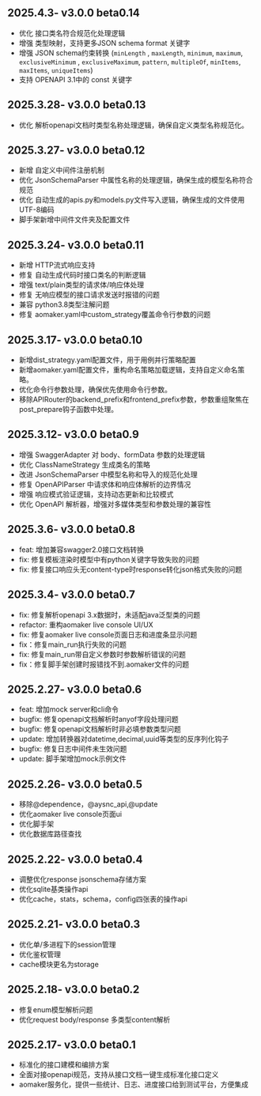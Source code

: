 ## 2025.4.3- v3.0.0 beta0.14
- 优化 接口类名符合规范化处理逻辑
- 增强 类型映射，支持更多JSON schema format 关键字
- 增强  JSON schema约束转换 (`minLength` , `maxLength`, `minimum`, `maximum`, `exclusiveMinimum` , `exclusiveMaximum`, `pattern`, `multipleOf`, `minItems`, `maxItems`, `uniqueItems`)
- 支持 OPENAPI 3.1中的 const 关键字

## 2025.3.28- v3.0.0 beta0.13
- 优化 解析openapi文档时类型名称处理逻辑，确保自定义类型名称规范化。

## 2025.3.27- v3.0.0 beta0.12
- 新增 自定义中间件注册机制
- 优化 JsonSchemaParser 中属性名称的处理逻辑，确保生成的模型名称符合规范
- 优化 自动生成的apis.py和models.py文件写入逻辑，确保生成的文件使用UTF-8编码
- 脚手架新增中间件文件夹及配置文件

## 2025.3.24- v3.0.0 beta0.11
- 新增 HTTP流式响应支持
- 修复 自动生成代码时接口类名的判断逻辑
- 增强 text/plain类型的请求体/响应体处理
- 修复 无响应模型的接口请求发送时报错的问题
- 兼容 python3.8类型注解问题
- 修复 aomaker.yaml中custom_strategy覆盖命令行参数的问题

## 2025.3.17- v3.0.0 beta0.10
- 新增dist_strategy.yaml配置文件，用于用例并行策略配置
- 新增aomaker.yaml配置文件，重构命名策略加载逻辑，支持自定义命名策略。
- 优化命令行参数处理，确保优先使用命令行参数。
- 移除APIRouter的backend_prefix和frontend_prefix参数，参数重组聚焦在post_prepare钩子函数中处理。

## 2025.3.12- v3.0.0 beta0.9
- 增强 SwaggerAdapter 对 body、formData 参数的处理逻辑
- 优化 ClassNameStrategy 生成类名的策略
- 改进 JsonSchemaParser 中模型名称和导入的规范化处理
- 修复 OpenAPIParser 中请求体和响应体解析的边界情况
- 增强 响应模式验证逻辑，支持动态更新和比较模式
- 优化 OpenAPI 解析器，增强对多媒体类型和参数处理的兼容性

## 2025.3.6- v3.0.0 beta0.8
- feat: 增加兼容swagger2.0接口文档转换
- fix: 修复模板渲染时模型中有python关键字导致失败的问题
- fix: 修复接口响应头无content-type时response转化json格式失败的问题

## 2025.3.4- v3.0.0 beta0.7
- fix: 修复解析openapi 3.x数据时，未适配java泛型类的问题
- refactor: 重构aomaker live console UI/UX
- fix: 修复aomaker live console页面日志和进度条显示问题
- fix：修复main_run执行失败的问题
- fix: 修复main_run带自定义参数时参数解析错误的问题
- fix：修复脚手架创建时报错找不到.aomaker文件的问题
## 2025.2.27- v3.0.0 beta0.6
- feat: 增加mock server和cli命令
- bugfix: 修复openapi文档解析时anyof字段处理问题
- bugfix: 修复openapi文档解析时非必填参数类型问题
- update: 增加转换器对datetime,decimal,uuid等类型的反序列化钩子
- bugfix: 修复日志中间件未生效问题
- update: 脚手架增加mock示例文件

## 2025.2.26- v3.0.0 beta0.5
- 移除@dependence，@aysnc_api,@update
- 优化aomaker live console页面ui
- 优化脚手架
- 优化数据库路径查找

## 2025.2.22- v3.0.0 beta0.4
- 调整优化response jsonschema存储方案
- 优化sqlite基类操作api
- 优化cache，stats，schema，config四张表的操作api

## 2025.2.21- v3.0.0 beta0.3
- 优化单/多进程下的session管理
- 优化鉴权管理
- cache模块更名为storage

## 2025.2.18- v3.0.0 beta0.2
- 修复enum模型解析问题
- 优化request body/response 多类型content解析

## 2025.2.17- v3.0.0 beta0.1
- 标准化的接口建模和编排方案
- 全面对接openapi规范，支持从接口文档一键生成标准化接口定义
- aomaker服务化，提供一些统计、日志、进度接口给到测试平台，方便集成